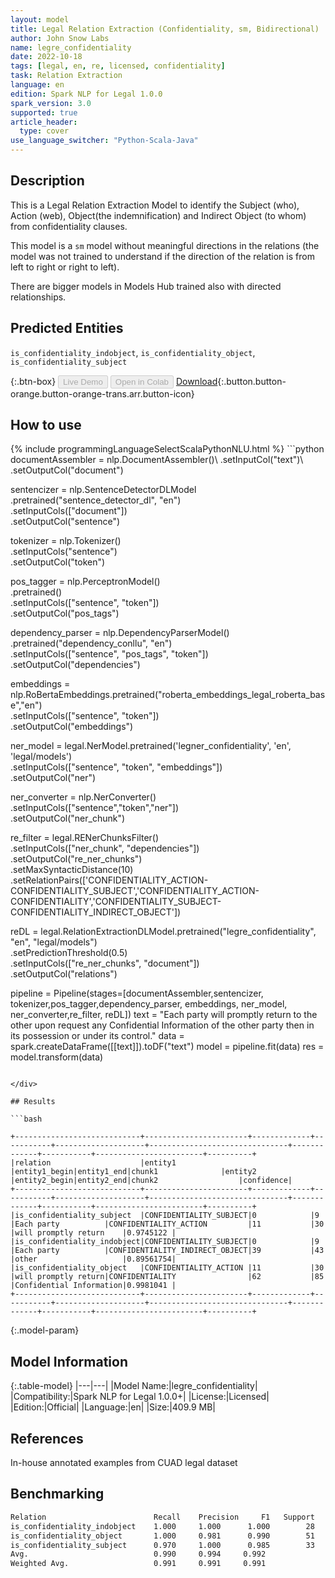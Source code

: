 ```yaml
---
layout: model
title: Legal Relation Extraction (Confidentiality, sm, Bidirectional)
author: John Snow Labs
name: legre_confidentiality
date: 2022-10-18
tags: [legal, en, re, licensed, confidentiality]
task: Relation Extraction
language: en
edition: Spark NLP for Legal 1.0.0
spark_version: 3.0
supported: true
article_header:
  type: cover
use_language_switcher: "Python-Scala-Java"
---
```


## Description

This is a Legal Relation Extraction Model to identify the Subject (who), Action (web), Object(the indemnification) and Indirect Object (to whom) from confidentiality clauses.

This model is a `sm` model without meaningful directions in the relations (the model was not trained to understand if the direction of the relation is from left to right or right to left).

There are bigger models in Models Hub trained also with directed relationships.

## Predicted Entities

`is_confidentiality_indobject`, `is_confidentiality_object`, `is_confidentiality_subject`

{:.btn-box}
<button class="button button-orange" disabled>Live Demo</button>
<button class="button button-orange" disabled>Open in Colab</button>
[Download](https://s3.amazonaws.com/auxdata.johnsnowlabs.com/legal/models/legre_confidentiality_en_1.0.0_3.0_1666098845071.zip){:.button.button-orange.button-orange-trans.arr.button-icon}

## How to use



<div class="tabs-box" markdown="1">
{% include programmingLanguageSelectScalaPythonNLU.html %}
```python
documentAssembler = nlp.DocumentAssembler()\
  .setInputCol("text")\
  .setOutputCol("document")
  
sentencizer = nlp.SentenceDetectorDLModel\
        .pretrained("sentence_detector_dl", "en") \
        .setInputCols(["document"])\
        .setOutputCol("sentence")
        
tokenizer = nlp.Tokenizer()\
        .setInputCols("sentence")\
        .setOutputCol("token")
        
pos_tagger = nlp.PerceptronModel()\
    .pretrained() \
    .setInputCols(["sentence", "token"])\
    .setOutputCol("pos_tags")
    
dependency_parser = nlp.DependencyParserModel() \
    .pretrained("dependency_conllu", "en") \
    .setInputCols(["sentence", "pos_tags", "token"]) \
    .setOutputCol("dependencies")
    
embeddings = nlp.RoBertaEmbeddings.pretrained("roberta_embeddings_legal_roberta_base","en") \
    .setInputCols(["sentence", "token"]) \
    .setOutputCol("embeddings")
    
ner_model = legal.NerModel.pretrained('legner_confidentiality', 'en', 'legal/models') \
        .setInputCols(["sentence", "token", "embeddings"]) \
        .setOutputCol("ner")
        
ner_converter = nlp.NerConverter() \
        .setInputCols(["sentence","token","ner"]) \
        .setOutputCol("ner_chunk")
        
re_filter = legal.RENerChunksFilter()\
    .setInputCols(["ner_chunk", "dependencies"])\
    .setOutputCol("re_ner_chunks")\
    .setMaxSyntacticDistance(10)\
    .setRelationPairs(['CONFIDENTIALITY_ACTION-CONFIDENTIALITY_SUBJECT','CONFIDENTIALITY_ACTION-CONFIDENTIALITY','CONFIDENTIALITY_SUBJECT-CONFIDENTIALITY_INDIRECT_OBJECT'])
    
reDL = legal.RelationExtractionDLModel.pretrained("legre_confidentiality", "en", "legal/models") \
    .setPredictionThreshold(0.5) \
    .setInputCols(["re_ner_chunks", "document"]) \
    .setOutputCol("relations")
    
pipeline = Pipeline(stages=[documentAssembler,sentencizer, tokenizer,pos_tagger,dependency_parser, embeddings, ner_model, ner_converter,re_filter, reDL])
text = "Each party will promptly return to the other upon request any Confidential Information of the other party then in its possession or under its control."
data = spark.createDataFrame([[text]]).toDF("text")
model = pipeline.fit(data)
res = model.transform(data)
```

</div>

## Results

```bash

+----------------------------+-----------------------+-------------+-----------+--------------------+-------------------------------+-------------+-----------+------------------------+----------+
|relation                    |entity1                |entity1_begin|entity1_end|chunk1              |entity2                        |entity2_begin|entity2_end|chunk2                  |confidence|
+----------------------------+-----------------------+-------------+-----------+--------------------+-------------------------------+-------------+-----------+------------------------+----------+
|is_confidentiality_subject  |CONFIDENTIALITY_SUBJECT|0            |9          |Each party          |CONFIDENTIALITY_ACTION         |11           |30         |will promptly return    |0.9745122 |
|is_confidentiality_indobject|CONFIDENTIALITY_SUBJECT|0            |9          |Each party          |CONFIDENTIALITY_INDIRECT_OBJECT|39           |43         |other                   |0.89561754|
|is_confidentiality_object   |CONFIDENTIALITY_ACTION |11           |30         |will promptly return|CONFIDENTIALITY                |62           |85         |Confidential Information|0.9981041 |
+----------------------------+-----------------------+-------------+-----------+--------------------+-------------------------------+-------------+-----------+------------------------+----------+
```

{:.model-param}
## Model Information

{:.table-model}
|---|---|
|Model Name:|legre_confidentiality|
|Compatibility:|Spark NLP for Legal 1.0.0+|
|License:|Licensed|
|Edition:|Official|
|Language:|en|
|Size:|409.9 MB|

## References

In-house annotated examples from CUAD legal dataset

## Benchmarking

```bash
Relation                        Recall    Precision     F1   Support
is_confidentiality_indobject    1.000     1.000      1.000        28
is_confidentiality_object       1.000     0.981      0.990        51
is_confidentiality_subject      0.970     1.000      0.985        33
Avg.                            0.990     0.994     0.992
Weighted Avg.                   0.991     0.991     0.991
```
